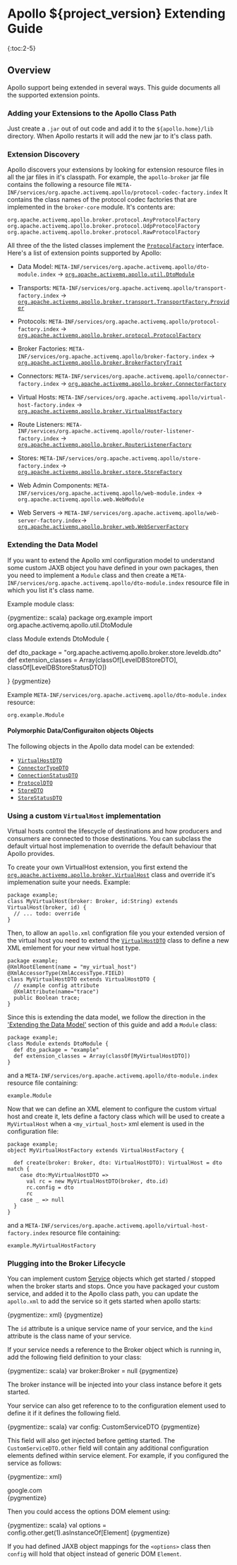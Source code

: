 # Apollo ${project_version} Extending Guide

{:toc:2-5}

## Overview

Apollo support being extended in several ways.  This guide documents 
all the supported extension points.

### Adding your Extensions to the Apollo Class Path

Just create a `.jar` out of out code and add it to the `${apollo.home}/lib`
directory.  When Apollo restarts it will add the new jar to it's class path.


### Extension Discovery

Apollo discovers your extensions by looking for extension resource files in
all the jar files in it's classpath.  For example, the `apollo-broker` jar
file contains the following a resource file `META-INF/services/org.apache.activemq.apollo/protocol-codec-factory.index`
It contains the class names of the protocol codec factories that are implemented
in the `broker-core` module.  It's contents are:

    org.apache.activemq.apollo.broker.protocol.AnyProtocolFactory
    org.apache.activemq.apollo.broker.protocol.UdpProtocolFactory
    org.apache.activemq.apollo.broker.protocol.RawProtocolFactory

All three of the the listed classes implement the [`ProtocolFactory`](api/apollo-broker/index.html#org.apache.activemq.apollo.broker.protocol.ProtocolFactory) 
interface. Here's a list of extension points supported by Apollo:

* Data Model: `META-INF/services/org.apache.activemq.apollo/dto-module.index` ->
  [`org.apache.activemq.apollo.util.DtoModule`](api/apollo-util/index.html#org.apache.activemq.apollo.util.DtoModule)

* Transports: `META-INF/services/org.apache.activemq.apollo/transport-factory.index` ->
  [`org.apache.activemq.apollo.broker.transport.TransportFactory.Provider`](api/apollo-broker/index.html#org.apache.activemq.apollo.broker.transport.TransportFactory$$Provider)

* Protocols: `META-INF/services/org.apache.activemq.apollo/protocol-factory.index` ->
  [`org.apache.activemq.apollo.broker.protocol.ProtocolFactory`](api/apollo-broker/index.html#org.apache.activemq.apollo.broker.protocol.ProtocolFactory)

* Broker Factories: `META-INF/services/org.apache.activemq.apollo/broker-factory.index` ->
  [`org.apache.activemq.apollo.broker.BrokerFactoryTrait`](api/apollo-broker/index.html#org.apache.activemq.apollo.broker.BrokerFactoryTrait)

* Connectors: `META-INF/services/org.apache.activemq.apollo/connector-factory.index` ->
  [`org.apache.activemq.apollo.broker.ConnectorFactory`](api/apollo-broker/index.html#org.apache.activemq.apollo.broker.ConnectorFactory)

* Virtual Hosts: `META-INF/services/org.apache.activemq.apollo/virtual-host-factory.index` ->
  [`org.apache.activemq.apollo.broker.VirtualHostFactory`](api/apollo-broker/index.html#org.apache.activemq.apollo.broker.VirtualHostFactory)

* Route Listeners: `META-INF/services/org.apache.activemq.apollo/router-listener-factory.index` ->
  [`org.apache.activemq.apollo.broker.RouterListenerFactory`](api/apollo-broker/index.html#org.apache.activemq.apollo.broker.RouterListenerFactory)

* Stores: `META-INF/services/org.apache.activemq.apollo/store-factory.index` ->
  [`org.apache.activemq.apollo.broker.store.StoreFactory`](api/apollo-broker/index.html#org.apache.activemq.apollo.broker.store.StoreFactory)

* Web Admin Components: `META-INF/services/org.apache.activemq.apollo/web-module.index` ->
  `org.apache.activemq.apollo.web.WebModule`

* Web Servers -> `META-INF/services/org.apache.activemq.apollo/web-server-factory.index`->
  [`org.apache.activemq.apollo.broker.web.WebServerFactory`](api/apollo-broker/index.html#org.apache.activemq.apollo.broker.web.WebServerFactory)

<!-- These might go away...
* `META-INF/services/org.apache.activemq.apollo/binding-factory.index`:
  `org.apache.activemq.apollo.broker.BindingFactory` 
* `META-INF/services/org.apache.activemq.apollo/protocol-codec-factory.index` : 
  `org.apache.activemq.apollo.broker.protocol.ProtocolCodecFactory.Provider`
-->

### Extending the Data Model

If you want to extend the Apollo xml configuration model to understand some
custom JAXB object you have defined in your own packages, then you need
to implement a `Module` class and then create a `META-INF/services/org.apache.activemq.apollo/dto-module.index` 
resource file in which you list it's class name.

Example module class:

{pygmentize:: scala}
package org.example
import org.apache.activemq.apollo.util.DtoModule

class Module extends DtoModule {

  def dto_package = "org.apache.activemq.apollo.broker.store.leveldb.dto"
  def extension_classes = Array(classOf[LevelDBStoreDTO], classOf[LevelDBStoreStatusDTO])

}
{pygmentize}

Example `META-INF/services/org.apache.activemq.apollo/dto-module.index` resource:

    org.example.Module


#### Polymorphic Data/Configuraiton objects Objects

The following objects in the Apollo data model can be extended:

* [`VirtualHostDTO`](api/apollo-dto/org/apache/activemq/apollo/dto/VirtualHostDTO.html)
* [`ConnectorTypeDTO`](api/apollo-dto/org/apache/activemq/apollo/dto/ConnectorTypeDTO.html)
* [`ConnectionStatusDTO`](api/apollo-dto/org/apache/activemq/apollo/dto/ConnectionStatusDTO.html)
* [`ProtocolDTO`](api/apollo-dto/org/apache/activemq/apollo/dto/ProtocolDTO.html)
* [`StoreDTO`](api/apollo-dto/org/apache/activemq/apollo/dto/StoreDTO.html)
* [`StoreStatusDTO`](api/apollo-dto/org/apache/activemq/apollo/dto/StoreStatusDTO.html)

<!-- Not sure we should expose this one...
* [`DestinationDTO`](api/apollo-dto/org/apache/activemq/apollo/dto/DestinationDTO.html)
-->

### Using a custom `VirtualHost` implementation

Virtual hosts control the lifescycle of destinations and how producers 
and consumers are connected to those destinations.  You can subclass the 
default virtual host implemenation to override the default behaviour
that Apollo provides.

To create your own VirtualHost extension, you first extend the [`org.apache.activemq.apollo.broker.VirtualHost`](api/apollo-broker/index.html#org.apache.activemq.apollo.broker.VirtualHost) class and override it's implemenation suite your needs.  Example:

    package example;
    class MyVirtualHost(broker: Broker, id:String) extends VirtualHost(broker, id) {
      // ... todo: override
    }

Then, to allow an `apollo.xml` configration file you your extended version of the virtual host you need to
extend the [`VirtualHostDTO`](api/apollo-dto/org/apache/activemq/apollo/dto/VirtualHostDTO.html) class to define 
a new XML emlement for your new virtual host type.  

    package example;
    @XmlRootElement(name = "my_virtual_host")
    @XmlAccessorType(XmlAccessType.FIELD)
    class MyVirtualHostDTO extends VirtualHostDTO {
      // example config attribute
      @XmlAttribute(name="trace")
      public Boolean trace;
    }

Since this is extending the data model, we follow the direction in the 
['Extending the Data Model'](#Extending_the_Data_Model) section of this guide and add a
`Module` class:

    package example;
    class Module extends DtoModule {
      def dto_package = "example"
      def extension_classes = Array(classOf[MyVirtualHostDTO])
    }

and a `META-INF/services/org.apache.activemq.apollo/dto-module.index` resource file containing:

    example.Module

Now that we can define an XML element to configure the custom virtual host and create it, 
lets define a factory class which will be used to create a `MyVirtualHost` when a `<my_virtual_host>`
xml element is used in the configuration file:

    package example;
    object MyVirtualHostFactory extends VirtualHostFactory {

      def create(broker: Broker, dto: VirtualHostDTO): VirtualHost = dto match {
        case dto:MyVirtualHostDTO =>
          val rc = new MyVirtualHostDTO(broker, dto.id)
          rc.config = dto
          rc
        case _ => null
      }
    }


and a `META-INF/services/org.apache.activemq.apollo/virtual-host-factory.index` resource file containing:

    example.MyVirtualHostFactory
  

### Plugging into the Broker Lifecycle

You can implement custom [Service](api/apollo-util/index.html#org.apache.activemq.apollo.util.Service) 
objects which get started / stopped when 
the broker starts and stops.  Once you have packaged your custom
service, and added it to the Apollo class path, you can 
update the `apollo.xml` to add the service so it gets started when 
apollo starts:

{pygmentize:: xml}
<service id='myservice' kind='org.example.MyService'/>
{pygmentize}

The `id` attribute is a unique service name of your service, and the 
`kind` attribute is the class name of your service. 

If your service needs a reference to the Broker object which is running
in, add the following field definition to your class:

{pygmentize:: scala}
var broker:Broker = null
{pygmentize}

The broker instance will be injected into your class instance before it gets 
started.

Your service can also get reference to to the configuration element used
to define it if it defines the following field.

{pygmentize:: scala}
var config: CustomServiceDTO
{pygmentize}

This field will also get injected before getting started.  The `CustomServiceDTO.other`
field will contain any additional configuration elements defined within service
element.  For example, if you configured the service as follows:

{pygmentize:: xml}
<service id='myservice' kind='org.example.MyService'/>
  <options xmlns="http://example.org/myservice">
    <search>google.com</search>
  </options>
</service>
{pygmentize}

Then you could access the options DOM element using:

{pygmentize:: scala}
    val options = config.other.get(1).asInstanceOf[Element]
{pygmentize}

If you had defined JAXB object mappings for the `<options>` class
then `config` will hold that object instead of generic
DOM `Element`.
